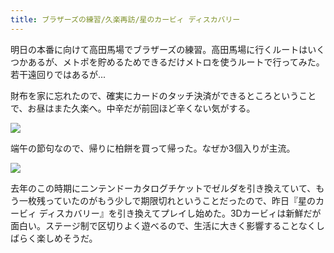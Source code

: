 ```yaml
---
title: ブラザーズの練習/久楽再訪/星のカービィ ディスカバリー
---
```


明日の本番に向けて高田馬場でブラザーズの練習。高田馬場に行くルートはいくつかあるが、メトポを貯めるためできるだけメトロを使うルートで行ってみた。若干遠回りではあるが...

財布を家に忘れたので、確実にカードのタッチ決済ができるところということで、お昼はまた久楽へ。中辛だが前回ほど辛くない気がする。

![](https://photos.old.apkas.net/medium/202405/20240505-140517.webp)

端午の節句なので、帰りに柏餅を買って帰った。なぜか3個入りが主流。

![](https://photos.old.apkas.net/medium/202405/20240505-151412.webp)

去年のこの時期にニンテンドーカタログチケットでゼルダを引き換えていて、もう一枚残っていたのがもう少しで期限切れということだったので、昨日『星のカービィ ディスカバリー』を引き換えてプレイし始めた。3Dカービィは新鮮だが面白い。ステージ制で区切りよく遊べるので、生活に大きく影響することなくしばらく楽しめそうだ。

